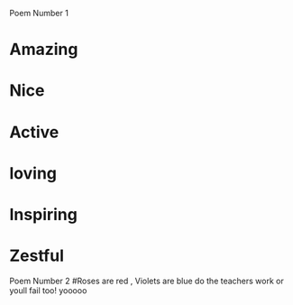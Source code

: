 Poem Number 1
# Amazing
# Nice
# Active
# loving
# Inspiring 
# Zestful

Poem Number 2
#Roses are red , Violets are blue
do the teachers work or youll fail too!
yooooo
